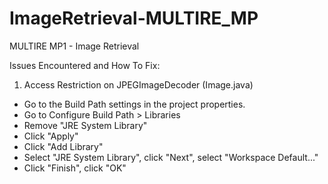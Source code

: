 # ImageRetrieval-MULTIRE_MP
MULTIRE MP1 - Image Retrieval

Issues Encountered and How To Fix:
1. Access Restriction on JPEGImageDecoder (Image.java)
- Go to the Build Path settings in the project properties.
- Go to Configure Build Path > Libraries
- Remove "JRE System Library"
- Click "Apply"
- Click "Add Library"
- Select "JRE System Library", click "Next", select "Workspace Default..."
- Click "Finish", click "OK"

